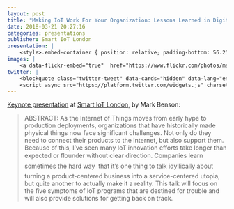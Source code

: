 ```yaml
---
layout: post
title: "Making IoT Work For Your Organization: Lessons Learned in Digital Transformation"
date: 2018-03-21 20:27:16
categories: presentations
publisher: Smart IoT London
presentation: |
    <style>.embed-container { position: relative; padding-bottom: 56.25%; height: 0; overflow: hidden; max-width: 100%; } .embed-container iframe, .embed-container object, .embed-container embed { position: absolute; top: 0; left: 0; width: 100%; height: 100%; }</style><div class='embed-container'><iframe src='//www.slideshare.net/slideshow/embed_code/key/lwtkQlsWzQVUqf' width='595' height='485' frameborder='0' marginwidth='0' marginheight='0' scrolling='no' style='border:1px solid #CCC; border-width:1px; margin-bottom:5px; max-width: 100%;' allowfullscreen> </iframe> <div style='margin-bottom:5px'> <strong> <a href='//www.slideshare.net/MarkBenson5/making-iot-work-for-your-organization-lessons-learned-in-digital-transformation' title='Making IoT Work For Your Organization: Lessons Learned in Digital Transformation' target='_blank'>Making IoT Work For Your Organization: Lessons Learned in Digital Transformation</a> </strong> from <strong><a href='//www.slideshare.net/MarkBenson5' target='_blank'>Mark Benson</a></strong> </div></div>
images: |
    <a data-flickr-embed="true"  href="https://www.flickr.com/photos/markbenson/41035586171/in/dateposted-public/" title="Mark Benson speaking at Smart IoT London 2018"><img src="https://farm1.staticflickr.com/806/41035586171_756ebce0a8_z.jpg" width="640" height="360" alt="Mark Benson speaking at Smart IoT London 2018"></a><script async src="//embedr.flickr.com/assets/client-code.js" charset="utf-8"></script>
twitter: |
    <blockquote class="twitter-tweet" data-cards="hidden" data-lang="en"><p lang="en" dir="ltr">Enjoying the Smart IoT Event in London today, emersing in the complex world of big data, cloud security and IoT. Lots of great speakers to learn from, about to attend &quot;Making IoT work for your organisation&quot; led by Mark Benson, CEO of Exosite <a href="https://twitter.com/hashtag/smartiotlondon?src=hash&amp;ref_src=twsrc%5Etfw">#smartiotlondon</a> <a href="https://t.co/Fdoh1Paj64">pic.twitter.com/Fdoh1Paj64</a></p>&mdash; Retail Marketing UK (@RMG_UK) <a href="https://twitter.com/RMG_UK/status/976436912188731392?ref_src=twsrc%5Etfw">March 21, 2018</a></blockquote>
    <script async src="https://platform.twitter.com/widgets.js" charset="utf-8"></script>
---
```


[Keynote presentation][ln1] at [Smart IoT London][ln2], by Mark Benson:

> ABSTRACT: As the Internet of Things moves from early hype to production deployments, organizations that have historically made physical things now face significant challenges. Not only do they need to connect their products to the Internet, but also support them. Because of this, I’ve seen many IoT innovation efforts take longer than expected or flounder without clear direction. Companies learn  sometimes the hard way  that it’s one thing to talk idyllically about turning a product-centered business into a service-centered utopia, but quite another to actually make it a reality. This talk will focus on the five symptoms of IoT programs that are destined for trouble and will also provide solutions for getting back on track.

[ln1]: https://www.smartiotlondon.com/conference-programme/making-iot-work-for-your-organization-lessons-learned-in-digital-transformation "Making IoT Work For Your Organization: Lessons Learned in Digital Transformation"
[ln2]: https://www.smartiotlondon.com/ "Smart IoT London"


